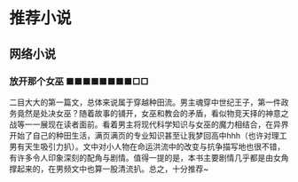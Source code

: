 # 推荐小说

## 网络小说

### 放开那个女巫 ■■■■■■■■□□

二目大大的第一篇文，总体来说属于穿越种田流。男主魂穿中世纪王子，第一件政务竟然是处决女巫？随着故事的铺开，女巫和教会的矛盾，看似物竞天择的神意之战等一一展现在读者面前。看着男主将现代科学知识与女巫的魔力相结合，在异界开始了自己的种田生活，满页满页的专业知识甚至让我梦回高中hhh（也许对理工男有天生吸引力扒）。文中对小人物在命运洪流中的改变与抗争描写地也很不错，有许多令人印象深刻的配角与剧情。值得一提的是，本书主要剧情几乎都是由女角撑起来的，在男频文中也算一股清流扒。总之，十分推荐~

